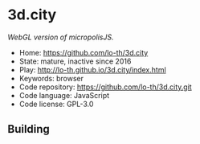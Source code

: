 # 3d.city

_WebGL version of micropolisJS._

- Home: https://github.com/lo-th/3d.city
- State: mature, inactive since 2016
- Play: http://lo-th.github.io/3d.city/index.html
- Keywords: browser
- Code repository: https://github.com/lo-th/3d.city.git
- Code language: JavaScript
- Code license: GPL-3.0

## Building
